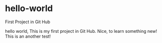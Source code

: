 # hello-world
First Project in Git Hub

hello world,
This is my first project in Git Hub. Nice, to learn something new!
This is an another test!
